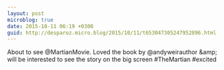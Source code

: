 ```yaml
---
layout: post
microblog: true
date: 2015-10-11 06:19 +0300
guid: http://desparoz.micro.blog/2015/10/11/t653047305247952896.html
---
```

About to see @MartianMovie. Loved the book by @andyweirauthor &amp;amp; will be interested to see the story on the big screen #TheMartian #excited
